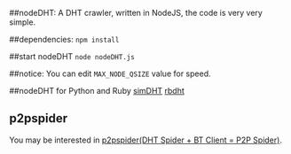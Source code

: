 ##nodeDHT:
A DHT crawler, written in NodeJS, the code is very very simple.

##dependencies:
`npm install`

##start nodeDHT
`node nodeDHT.js`

##notice:
You can edit `MAX_NODE_QSIZE` value for speed.

##nodeDHT for Python and Ruby
[simDHT](https://github.com/laomayi/simDHT)
[rbdht](https://github.com/old-woman/rbdht)

## p2pspider
You may be interested in [p2pspider(DHT Spider + BT Client = P2P Spider)](https://github.com/Fuck-You-GFW/p2pspider).
